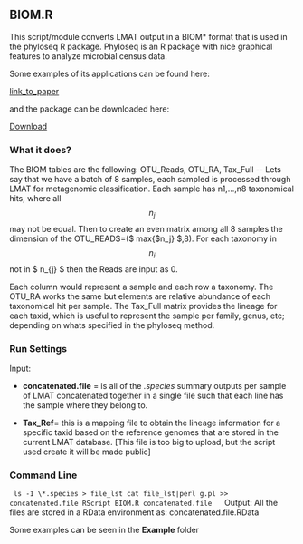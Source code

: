 ## BIOM.R

This script/module converts LMAT output in a BIOM* format that is used in the phyloseq 
R package.  Phyloseq is an R package with nice graphical features to analyze microbial census data.

Some examples of its applications can be found here:

[link_to_paper](https://journals.plos.org/plosone/article?id=10.1371/journal.pone.0061217)

and the package can be downloaded here: 

[Download](https://bioconductor.org/packages/release/bioc/html/phyloseq.html)

### What it does?
The BIOM tables are the following: OTU_Reads, OTU_RA, Tax_Full
-- Lets say that we have a batch of 8 samples, each sampled is processed through LMAT for metagenomic classification. Each sample has n1,...,n8 taxonomical hits, where all $$n_{j}$$ may not be equal. Then to create an even matrix among all 8 samples the dimension of the OTU_READS=($ max{$n_j} $,8). For each taxonomy in $$n_{i}$$ not in $ n_{j} $ then the Reads are input as 0.

Each column would represent a sample and each row a taxonomy. The OTU_RA works the same but elements are relative abundance of each taxonomical hit per sample. The Tax_Full matrix provides the lineage for each taxid, which is useful to represent the sample per family, genus, etc; depending on whats specified in the phyloseq method.


### Run Settings
Input:
- **concatenated.file** = is all of the *.species* summary outputs per sample of LMAT concatenated together in a single file such that each line has the sample where they belong to.

- **Tax_Ref**= this is a mapping file to obtain the lineage information for a specific taxid based on the reference genomes that are stored in the current LMAT database. [This file is too big to upload, but the script used create it will be made public]

### Command Line
 ` ` `
ls -1 \*.species > file_lst
cat file_lst|perl g.pl >> concatenated.file
RScript BIOM.R concatenated.file 
 ` ` `
Output: 
All the files are stored in a RData environment as: concatenated.file.RData

Some examples can be seen in the **Example** folder
